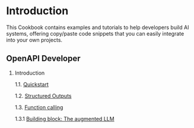 # Introduction

This Cookbook contains examples and tutorials to help developers build AI systems, offering copy/paste code snippets that you can easily integrate into your own projects.


## OpenAPI Developer 

1. Introduction

    1.1. [Quickstart](https://platform.openai.com/docs/quickstart?language=python)

    1.2. [Structured Outputs](https://platform.openai.com/docs/guides/structured-outputs)

    1.3. [Function calling](https://platform.openai.com/docs/guides/function-calling)

    1.3.1 [Building block: The augmented LLM](https://www.anthropic.com/research/building-effective-agents)